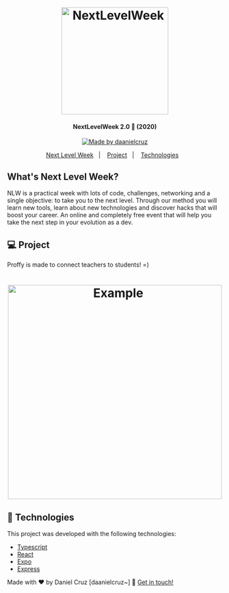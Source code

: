 <h1 align="center">
    <img alt="NextLevelWeek" title="#NextLevelWeek" src="https://ik.imagekit.io/capitao/Proffy/nlw2_6d7PvlHZ5.svg" width="250px" />
</h1>

<h4 align="center"> 
	NextLevelWeek 2.0 🚀 (2020)
</h4>
<p align="center">
 
  <a href="https://www.linkedin.com/in/danielfercruz/">
    <img alt="Made by daanielcruz" src="https://img.shields.io/badge/made%20by-daanielcruz-%2304D361">
  </a>

</p>
<p align="center">
  <a href="#whats-next-level-week">Next Level Week</a>&nbsp;&nbsp;&nbsp;|&nbsp;&nbsp;&nbsp;
  <a href="#-project">Project</a>&nbsp;&nbsp;&nbsp;|&nbsp;&nbsp;&nbsp;
  <a href="#rocket-Technologies">Technologies</a>&nbsp;&nbsp;&nbsp;
</p>

## What's Next Level Week?

NLW is a practical week with lots of code, challenges, networking and a single objective: to take you to the next level.
Through our method you will learn new tools, learn about new technologies and discover hacks that will boost your career.
An online and completely free event that will help you take the next step in your evolution as a dev.

## 💻 Project

Proffy is made to connect teachers to students! =)

<h1 align="center">
    <img alt="Example" title="Example" src="https://ik.imagekit.io/capitao/Proffy/final_1596781937_urgAUoPC-.jpg" width="500px" />
</h1>


## :rocket: Technologies

This project  was developed with the following technologies:

* [Typescript](https://www.typescriptlang.org/)      
* [React](https://reactjs.org/)      
* [Expo](https://expo.io/)       
* [Express](https://expressjs.com/)  

Made with ♥ by Daniel Cruz [daanielcruz~] :wave: [Get in touch!](https://www.linkedin.com/in/danielfercruz/)
